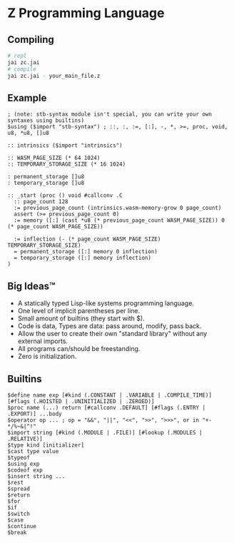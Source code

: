 # Z Programming Language

## Compiling

```sh
# repl
jai zc.jai
# compile
jai zc.jai - your_main_file.z
```

## Example

```wisp
; (note: stb-syntax module isn't special, you can write your own syntaxes using builtins)
$using ($import "stb-syntax") ; ::, :, :=, [:], -, *, >=, proc, void, u8, *u8, []u8

:: intrinsics ($import "intrinsics")

:: WASM_PAGE_SIZE (* 64 1024)
:: TEMPORARY_STORAGE_SIZE (* 16 1024)

: permanent_storage []u8
: temporary_storage []u8

:: _start (proc () void #callconv .C
  :: page_count 128
  := previous_page_count (intrinsics.wasm-memory-grow 0 page_count)
  assert (>= previous_page_count 0)
  := memory ([:] (cast *u8 (* previous_page_count WASM_PAGE_SIZE)) 0 (* page_count WASM_PAGE_SIZE))

  := inflection (- (* page_count WASM_PAGE_SIZE) TEMPORARY_STORAGE_SIZE)
  = permanent_storage ([:] memory 0 inflection)
  = temporary_storage ([:] memory inflection)
)
```

## Big Ideas™

- A statically typed Lisp-like systems programming language.
- One level of implicit parentheses per line.
- Small amount of builtins (they start with $).
- Code is data, Types are data: pass around, modify, pass back.
- Allow the user to create their own "standard library" without any external imports.
- All programs can/should be freestanding.
- Zero is initialization.

## Builtins

```wisp
$define name exp [#kind (.CONSTANT | .VARIABLE | .COMPILE_TIME)] [#flags (.HOISTED | .UNINITIALIZED | .ZEROED)]
$proc name (...) return [#callconv .DEFAULT] [#flags (.ENTRY | .EXPORT)] ...body
$operator op ... ; op = "&&", "||", "<<", ">>", ">>>", or in "+-*/%~&|^!"
$import string [#kind (.MODULE | .FILE)] [#lookup (.MODULES | .RELATIVE)]
$type kind [initializer]
$cast type value
$typeof
$using exp
$codeof exp
$insert string ...
$rest
$spread
$return
$for
$if
$switch
$case
$continue
$break
```
